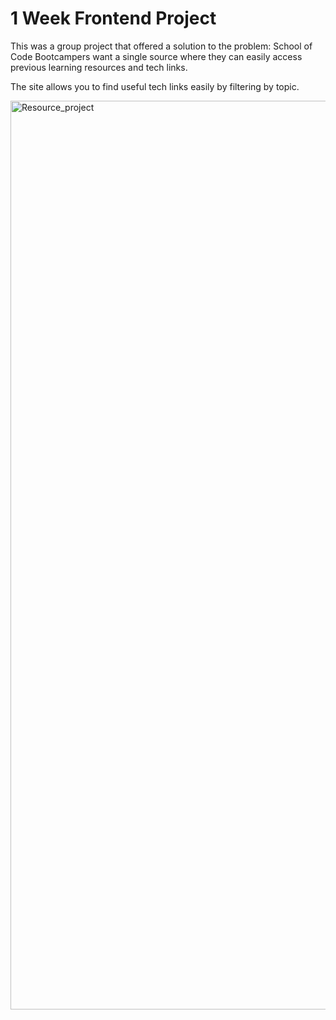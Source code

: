 # 1 Week Frontend Project

This was a group project that offered a solution to the problem: School of Code Bootcampers want a single source where they can easily access previous learning resources and tech links.

The site allows you to find useful tech links easily by filtering by topic. 


<img width="1454" alt="Resource_project" src="https://github.com/alicefirminger/ResourceProject/assets/106371000/a56610bc-fc4d-4c96-a500-177a2eb46a73">
